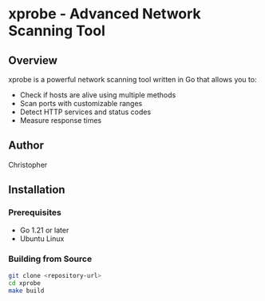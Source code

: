 # xprobe - Advanced Network Scanning Tool

## Overview
xprobe is a powerful network scanning tool written in Go that allows you to:
- Check if hosts are alive using multiple methods
- Scan ports with customizable ranges
- Detect HTTP services and status codes
- Measure response times

## Author
Christopher

## Installation

### Prerequisites
- Go 1.21 or later
- Ubuntu Linux

### Building from Source
```bash
git clone <repository-url>
cd xprobe
make build
